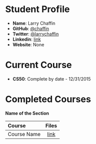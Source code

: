 # Student Profile

- **Name**: Larry Chaffin
- **GitHub**: [@chaffin](https://github.com/chaffin)
- **Twitter**: [@larrychaffin](https://twitter.com/LarryChaffin)
- **Linkedin**: [link](https://www.linkedin.com/pub/larry-chaffin/14/967/334)
- **Website**: None

# Current Course

- **CS50**: Complete by date - 12/31/2015  

# Completed Courses

**Name of the Section**

Course|Files
:--|:--:
Course Name| [link]()
